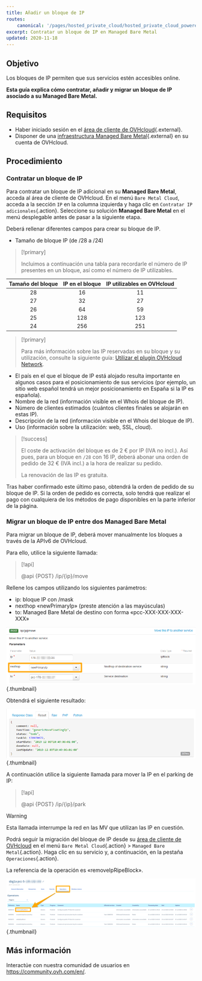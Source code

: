 ```yaml
---
title: Añadir un bloque de IP
routes:
    canonical: '/pages/hosted_private_cloud/hosted_private_cloud_powered_by_vmware/ajout_de_bloc_ip'
excerpt: Contratar un bloque de IP en Managed Bare Metal
updated: 2020-11-18
---
```


## Objetivo

Los bloques de IP permiten que sus servicios estén accesibles online.

**Esta guía explica cómo contratar, añadir y migrar un bloque de IP asociado a su Managed Bare Metal.**

## Requisitos

- Haber iniciado sesión en el [área de cliente de OVHcloud](https://www.ovh.com/auth/?action=gotomanager&from=https://www.ovh.es/&ovhSubsidiary=es){.external}.
- Disponer de una [infraestructura Managed Bare Metal](https://www.ovhcloud.com/es-es/managed-bare-metal/){.external} en su cuenta de OVHcloud.

## Procedimiento

### Contratar un bloque de IP

Para contratar un bloque de IP adicional en su **Managed Bare Metal**, acceda al área de cliente de OVHcloud. En el menú `Bare Metal Cloud`, acceda a la sección `IP` en la columna izquierda y haga clic en `Contratar IP adicionales`{.action}. Seleccione su solución **Managed Bare Metal** en el menú desplegable antes de pasar a la siguiente etapa.

Deberá rellenar diferentes campos para crear su bloque de IP.

- Tamaño de bloque IP (de /28 a /24)

> [!primary]
>
> Incluimos a continuación una tabla para recordarle el número de IP presentes en un bloque, así como el número de IP utilizables.
> 

|Tamaño del bloque|IP en el bloque|IP utilizables en OVHcloud|
|:---:|:---:|:---:|
|28|16|11|
|27|32|27|
|26|64|59|
|25|128|123|
|24|256|251|

> [!primary]
>
> Para más información sobre las IP reservadas en su bloque y su utilización, consulte la siguiente guía: [Utilizar el plugin OVHcloud Network](/pages/bare_metal_cloud/managed_bare_metal/plugin_ovh_network).
>

- El país en el que el bloque de IP está alojado resulta importante en algunos casos para el posicionamiento de sus servicios (por ejemplo, un sitio web español tendrá un mejor posicionamiento en España si la IP es española).
- Nombre de la red (información visible en el Whois del bloque de IP).
- Número de clientes estimados (cuántos clientes finales se alojarán en estas IP).
- Descripción de la red (información visible en el Whois del bloque de IP).
- Uso (información sobre la utilización: web, SSL, cloud).

> [!success]
>
> El coste de activación del bloque es de 2 € por IP (IVA no incl.). Así pues, para un bloque en `/28` con 16 IP, deberá abonar una orden de pedido de 32 € (IVA incl.) a la hora de realizar su pedido. 
>  
> La renovación de las IP es gratuita.
>

Tras haber confirmado este último paso, obtendrá la orden de pedido de su bloque de IP. Si la orden de pedido es correcta, solo tendrá que realizar el pago con cualquiera de los métodos de pago disponibles en la parte inferior de la página.

### Migrar un bloque de IP entre dos Managed Bare Metal

Para migrar un bloque de IP, deberá mover manualmente los bloques a través de la APIv6 de OVHcloud.

Para ello, utilice la siguiente llamada:

> [!api]
>
> @api {POST} /ip/{ip}/move
> 

Rellene los campos utilizando los siguientes parámetros:

- ip: bloque IP con /mask
- nexthop «newPrimaryIp» (preste atención a las mayúsculas)
- to: Managed Bare Metal de destino con forma «pcc-XXX-XXX-XXX-XXX»

![campo nexthop](images/move-api.png){.thumbnail}

Obtendrá el siguiente resultado:

![campo nexthop](images/api-result.png){.thumbnail}

A continuación utilice la siguiente llamada para mover la IP en el parking de IP:

> [!api]
>
> @api {POST} /ip/{ip}/park
> 

> [!warning]
>
> Esta llamada interrumpe la red en las MV que utilizan las IP en cuestión.
>

Podrá seguir la migración del bloque de IP desde su [área de cliente de OVHcloud](https://www.ovh.com/auth/?action=gotomanager&from=https://www.ovh.es/&ovhSubsidiary=es) en el menú `Bare Metal Cloud`{.action} > `Managed Bare Metal`{.action}. Haga clic en su servicio y, a continuación, en la pestaña `Operaciones`{.action}.

La referencia de la operación es «removeIpRipeBlock».

![operaciones manager](images/operations.png){.thumbnail}

## Más información

Interactúe con nuestra comunidad de usuarios en <https://community.ovh.com/en/>.
